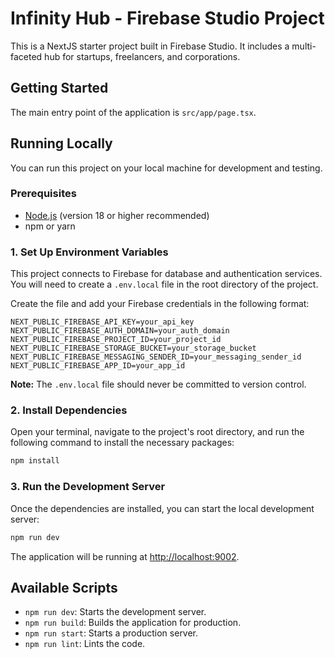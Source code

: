# Infinity Hub - Firebase Studio Project

This is a NextJS starter project built in Firebase Studio. It includes a multi-faceted hub for startups, freelancers, and corporations.

## Getting Started

The main entry point of the application is `src/app/page.tsx`.

## Running Locally

You can run this project on your local machine for development and testing.

### Prerequisites

- [Node.js](https://nodejs.org/) (version 18 or higher recommended)
- npm or yarn

### 1. Set Up Environment Variables

This project connects to Firebase for database and authentication services. You will need to create a `.env.local` file in the root directory of the project.

Create the file and add your Firebase credentials in the following format:

```
NEXT_PUBLIC_FIREBASE_API_KEY=your_api_key
NEXT_PUBLIC_FIREBASE_AUTH_DOMAIN=your_auth_domain
NEXT_PUBLIC_FIREBASE_PROJECT_ID=your_project_id
NEXT_PUBLIC_FIREBASE_STORAGE_BUCKET=your_storage_bucket
NEXT_PUBLIC_FIREBASE_MESSAGING_SENDER_ID=your_messaging_sender_id
NEXT_PUBLIC_FIREBASE_APP_ID=your_app_id
```

**Note:** The `.env.local` file should never be committed to version control.

### 2. Install Dependencies

Open your terminal, navigate to the project's root directory, and run the following command to install the necessary packages:

```bash
npm install
```

### 3. Run the Development Server

Once the dependencies are installed, you can start the local development server:

```bash
npm run dev
```

The application will be running at [http://localhost:9002](http://localhost:9002).

## Available Scripts

- `npm run dev`: Starts the development server.
- `npm run build`: Builds the application for production.
- `npm run start`: Starts a production server.
- `npm run lint`: Lints the code.
